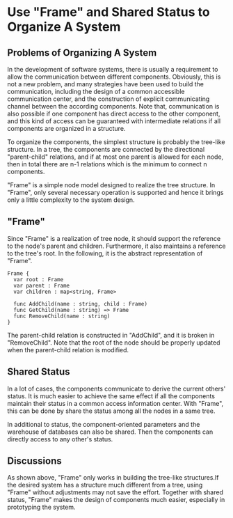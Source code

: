 # Use "Frame" and Shared Status to Organize A System  

## Problems of Organizing A System

In the development of software systems, there is usually a requirement to allow the communication between different components. Obviously, this is not a new problem, and many strategies have been used to build the communication, including the design of a common accessible communication center, and the construction of explicit communicating channel between the according components. Note that, communication is also possible if one component has direct access to the other component, and this kind of access can be guaranteed with intermediate relations if all components are organized in a structure.  

To organize the components, the simplest structure is probably the tree-like structure. In a tree, the components are connected by the directional "parent-child" relations, and if at most one parent is allowed for each node, then in total there are n-1 relations which is the minimum to connect n components.

"Frame" is a simple node model designed to realize the tree structure. In "Frame", only several necessary operation is supported and hence it brings only a little complexity to the system design.

## "Frame"

Since "Frame" is a realization of tree node, it should support the reference to the node's parent and children. Furthermore, it also maintains a reference to the tree's root. In the following, it is the abstract representation of "Frame".

    Frame {
      var root : Frame
      var parent : Frame
      var children : map<string, Frame>

      func AddChild(name : string, child : Frame)
      func GetChild(name : string) => Frame
      func RemoveChild(name : string)
    }

The parent-child relation is constructed in "AddChild", and it is broken in "RemoveChild". Note that the root of the node should be properly updated when the parent-child relation is modified.

## Shared Status

In a lot of cases, the components communicate to derive the current others' status. It is much easier to achieve the same effect if all the components maintain their status in a common access information center. With "Frame", this can be done by share the status among all the nodes in a same tree.

In additional to status, the component-oriented parameters and the warehouse of databases can also be shared. Then the components can directly access to any other's status. 

## Discussions

As shown above, "Frame" only works in building the tree-like structures.If the desired system has a structure much different from a tree, using "Frame" without adjustments may not save the effort. Together with shared status, "Frame" makes the design of components much easier, especially in prototyping the system.
